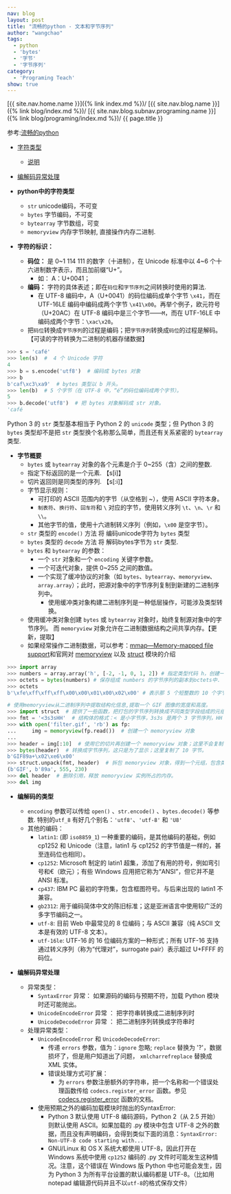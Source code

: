 ```yaml
---
nav: blog
layout: post
title: "流畅的python - 文本和字节序列"
author: "wangchao"
tags:
  - python
  - 'bytes'
  - '字节'
  - '字节序列'
category:
  - 'Programing Teach'
show: true
---
```


[{{ site.nav.home.name }}]({% link index.md %})/
[{{ site.nav.blog.name }}]({% link blog/index.md %})/
[{{ site.nav.blog.subnav.programing.name }}]({% link blog/programing/index.md %})/
{{ page.title }}

参考:[流畅的python](https://book.douban.com/subject/27028517/)

- [字符类型](#字符类型)
  - [说明](#字符说明)
- [编解码异常处理](#编解码异常处理)


- **python中的字符类型** <span id="字符类型"></span>
  - `str` unicode编码，不可变
  - `bytes` 字节编码，不可变
  - `bytearray` 字节数组，可变
  - `memoryview` 内存字节映射, 直接操作内存二进制.
- **字符的标识：**
  - **码位：**  是 0~1 114 111 的数字（十进制），在 Unicode 标准中以 4~6 个十六进制数字表示，而且加前缀“U+”。
    - 如： A：U+0041；
  - **编码：** 字符的具体表述；即在`码位`和`字节序列`之间转换时使用的算法.
    - 在 UTF-8 编码中，A（U+0041）的码位编码成单个字节 `\x41`，而在 UTF-16LE 编码中编码成两个字节 `\x41\x00`。再举个例子，欧元符号（U+20AC）在 UTF-8 编码中是三个字节——`M`，而在 UTF-16LE 中编码成两个字节：`\xac\x20`。
  - 把`码位`转换成`字节序列`的过程是编码；把`字节序列`转换成`码位`的过程是解码。【可读的字符转换为二进制的机器存储数据】

```python
>>> s = 'café'
>>> len(s)  #  4 个 Unicode 字符
4
>>> b = s.encode('utf8')  # 编码成 bytes 对象
>>> b
b'caf\xc3\xa9'  # bytes 类型以 b 开头。
>>> len(b)  # 5 个字节（在 UTF-8 中，“é”的码位编码成两个字节）。
5
>>> b.decode('utf8')  # 把 bytes 对象解码成 str 对象。
'café
```

Python 3 的 `str` 类型基本相当于 Python 2 的 `unicode` 类型；但 Python 3 的 `bytes` 类型却不是把 `str` 类型换个名称那么简单，而且还有关系紧密的 `bytearray` 类型.

- **字节概要** <span id="类型说明"></span>
  - `bytes` 或 `bytearray` 对象的各个元素是介于 0~255（含）之间的整数.
  - 指定下标返回的是一个元素. 【s[i]】
  - 切片返回则是同类型的序列. 【s[:i]】
  - 字节显示规则：
    - 可打印的 ASCII 范围内的字节（从空格到 ~），使用 ASCII 字符本身。
    - `制表符`、`换行符`、`回车符`和 `\` 对应的字节，使用转义序列 `\t`、`\n`、`\r` 和 `\\`。
    - 其他字节的值，使用十六进制转义序列（例如，`\x00` 是空字节）。
  - `str` 类型的 `encode()` 方法 将 编码unicode字符为 `bytes` 类型
  - `bytes` 类型的 `decode` 方法 将 解码bytes字节为 `str` 类型.
  - `bytes` 和 `bytearray` 的参数：
    - 一个 `str` 对象和一个 `encoding` 关键字参数。
    - 一个可迭代对象，提供 0~255 之间的数值。
    - 一个实现了缓冲协议的对象（如 `bytes`、`bytearray`、`memoryview`、`array.array`）；此时，把源对象中的字节序列复制到新建的二进制序列中。
      - 使用缓冲类对象构建二进制序列是一种低层操作，可能涉及类型转换。
  - 使用缓冲类对象创建 `bytes` 或 `bytearray` 对象时，始终复制源对象中的字节序列。 而 `memoryview` 对象允许在二进制数据结构之间共享内存。【更新，提取】
  - 如果经常操作二进制数据，可以参考：[mmap—Memory-mapped file support](https://docs.python.org/3/library/mmap.html)和官网对 [memoryview](https://docs.python.org/3/library/stdtypes.html#memory-views) 以及 [struct](https://docs.python.org/3/library/struct.html) 模块的介绍

```python
>>> import array
>>> numbers = array.array('h', [-2, -1, 0, 1, 2]) # 指定类型代码 h，创建一个短整数（16 位）数组。
>>> octets = bytes(numbers) # 保存组成 numbers 的字节序列的副本到octets中.
>>> octets
b'\xfe\xff\xff\xff\x00\x00\x01\x00\x02\x00' # 表示那 5 个短整数的 10 个字节。
```

```python
# 使用memoryview从二进制序列中提取结构化信息,提取一个 GIF 图像的宽度和高度。
>>> import struct  # 提供了一些函数，把打包的字节序列转换成不同类型字段组成的元组，还有一些函数用于执行反向转换，把元组转换成打包的字节序列.
>>> fmt = '<3s3sHH'  # 结构体的格式：< 是小字节序，3s3s 是两个 3 字节序列，HH 是两个 16 位二进制整数。
>>> with open('filter.gif', 'rb') as fp:
...     img = memoryview(fp.read())  # 创建一个 memoryview 对象
...
>>> header = img[:10]  # 使用它的切片再创建一个 memoryview 对象；这里不会复制字节序列。
>>> bytes(header)  # 转换成字节序列，这只是为了显示；这里复制了 10 字节。
b'GIF89a+\x02\xe6\x00'
>>> struct.unpack(fmt, header)  # 拆包 memoryview 对象，得到一个元组，包含类型、版本、宽度和高度。
(b'GIF', b'89a', 555, 230)
>>> del header  # 删除引用，释放 memoryview 实例所占的内存。
>>> del img
```

- **编解码的类型**
  - `encoding` 参数可以传给 `open()` 、`str.encode()` 、`bytes.decode()` 等参数. 特别的`utf_8` 有好几个别名：`'utf8'`、`'utf-8'` 和 `'U8'`
  - 其他的编码：
    - `latin1`: (即 `iso8859_1`) 一种重要的编码，是其他编码的基础，例如 cp1252 和 Unicode（注意，latin1 与 cp1252 的字节值是一样的，甚至连码位也相同）。
    - `cp1252`: Microsoft 制定的 latin1 超集，添加了有用的符号，例如弯引号和€（欧元）；有些 Windows 应用把它称为“ANSI”，但它并不是 ANSI 标准。
    - `cp437`: IBM PC 最初的字符集，包含框图符号。与后来出现的 latin1 不兼容。
    - `gb2312`: 用于编码简体中文的陈旧标准；这是亚洲语言中使用较广泛的多字节编码之一。
    - `utf-8`: 目前 Web 中最常见的 8 位编码；与 ASCII 兼容（纯 ASCII 文本是有效的 UTF-8 文本）。
    - `utf-16le`: UTF-16 的 16 位编码方案的一种形式；所有 UTF-16 支持通过转义序列（称为“代理对”，surrogate pair）表示超过 U+FFFF 的码位。

- **编解码异常处理** <span id="编解码异常处理"></span>
  - 异常类型：
    - `SyntaxError` 异常： 如果源码的编码与预期不符，加载 Python 模块时还可能抛出。
    - `UnicodeEncodeError` 异常 ： 把字符串转换成二进制序列时
    - `UnicodeDecodeError` 异常 ： 把二进制序列转换成字符串时
  - 处理异常类型：
    - `UnicodeEncodeError` 和 `UnicodeDecodeError`:
      - 传递 `errors` 参数，值为：`ignore` 忽略; `replace` 替换为 '?'，数据损坏了，但是用户知道出了问题， `xmlcharrefreplace` 替换成 XML 实体。
      - 错误处理方式可扩展：
        - 为 `errors` 参数注册额外的字符串，把一个名称和一个错误处理函数传给 `codecs.register_error` 函数。参见 [codecs.register_error](https://docs.python.org/3/library/codecs.html#codecs.register_error) 函数的文档。
    - 使用预期之外的编码加载模块时抛出的SyntaxError:
      - Python 3 默认使用 UTF-8 编码源码，Python 2（从 2.5 开始）则默认使用 ASCII。如果加载的 .py 模块中包含 UTF-8 之外的数据，而且没有声明编码，会得到类似下面的消息：`SyntaxError: Non-UTF-8 code starting with...`
      - GNU/Linux 和 OS X 系统大都使用 UTF-8，因此打开在 Windows 系统中使用 `cp1252` 编码的 .py 文件时可能发生这种情况。注意，这个错误在 Windows 版 Python 中也可能会发生，因为 Python 3 为所有平台设置的默认编码都是 UTF-8。（比如用 notepad 编辑源代码并且不以`utf-8`的格式保存文件）
